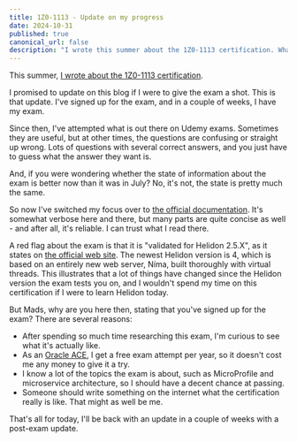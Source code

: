 ```yaml
---
title: 1Z0-1113 - Update on my progress
date: 2024-10-31
published: true
canonical_url: false
description: "I wrote this summer about the 1Z0-1113 certification. What's my status?"
---
```


This summer, <a href="../1-z0-1113-the-oracle-certification-no-one-cares-about/">I wrote about the 1Z0-1113 certification</a>.

I promised to update on this blog if I were to give the exam a shot. This is that update. I've signed up for the exam, and in a couple of weeks, I have my exam.

Since then, I've attempted what is out there on Udemy exams. Sometimes they are useful, but at other times, the questions are confusing or straight up wrong. Lots of questions with several correct answers, and you just have to guess what the answer they want is.

And, if you were wondering whether the state of information about the exam is better now than it was in July? No, it's not, the state is pretty much the same.

So now I've switched my focus over to <a href="https://helidon.io/docs/v2/about/01_overview">the official documentation</a>. It's somewhat verbose here and there, but many parts are quite concise as well - and after all, it's reliable. I can trust what I read there.

A red flag about the exam is that it is "validated for Helidon 2.5.X", as it states on <a href="https://education.oracle.com/helidon-microservices-developer/pexam_1Z0-1113">the official web site</a>. The newest Helidon version is 4, which is based on an entirely new web server, Níma, built thoroughly with virtual threads. This illustrates that a lot of things have changed since the Helidon version the exam tests you on, and I wouldn't spend my time on this certification if I were to learn Helidon today.

But Mads, why are you here then, stating that you've signed up for the exam? There are several reasons:
* After spending so much time researching this exam, I'm curious to see what it's actually like.
* As an <a href="https://ace.oracle.com/">Oracle ACE</a>, I get a free exam attempt per year, so it doesn't cost me any money to give it a try.
* I know a lot of the topics the exam is about, such as MicroProfile and microservice architecture, so I should have a decent chance at passing.
* Someone should write something on the internet what the certification really is like. That might as well be me.

That's all for today, I'll be back with an update in a couple of weeks with a post-exam update.